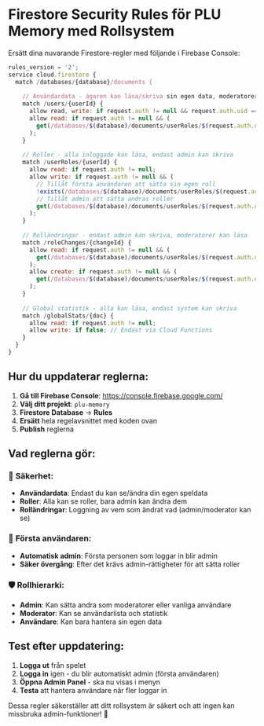 # Firestore Security Rules för PLU Memory med Rollsystem

Ersätt dina nuvarande Firestore-regler med följande i Firebase Console:

```javascript
rules_version = '2';
service cloud.firestore {
  match /databases/{database}/documents {
    
    // Användardata - ägaren kan läsa/skriva sin egen data, moderatorer kan läsa alla
    match /users/{userId} {
      allow read, write: if request.auth != null && request.auth.uid == userId;
      allow read: if request.auth != null && (
        get(/databases/$(database)/documents/userRoles/$(request.auth.uid)).data.role in ['admin', 'moderator']
      );
    }
    
    // Roller - alla inloggade kan läsa, endast admin kan skriva
    match /userRoles/{userId} {
      allow read: if request.auth != null;
      allow write: if request.auth != null && (
        // Tillåt första användaren att sätta sin egen roll
        !exists(/databases/$(database)/documents/userRoles/$(request.auth.uid)) ||
        // Tillåt admin att sätta andras roller
        get(/databases/$(database)/documents/userRoles/$(request.auth.uid)).data.role == 'admin'
      );
    }
    
    // Rolländringar - endast admin kan skriva, moderatorer kan läsa
    match /roleChanges/{changeId} {
      allow read: if request.auth != null && (
        get(/databases/$(database)/documents/userRoles/$(request.auth.uid)).data.role in ['admin', 'moderator']
      );
      allow create: if request.auth != null && (
        get(/databases/$(database)/documents/userRoles/$(request.auth.uid)).data.role == 'admin'
      );
    }
    
    // Global statistik - alla kan läsa, endast system kan skriva
    match /globalStats/{doc} {
      allow read: if request.auth != null;
      allow write: if false; // Endast via Cloud Functions
    }
  }
}
```

## Hur du uppdaterar reglerna:

1. **Gå till Firebase Console**: https://console.firebase.google.com/
2. **Välj ditt projekt**: `plu-memory`
3. **Firestore Database** → **Rules**
4. **Ersätt** hela regelavsnittet med koden ovan
5. **Publish** reglerna

## Vad reglerna gör:

### 🔐 **Säkerhet:**
- **Användardata**: Endast du kan se/ändra din egen speldata
- **Roller**: Alla kan se roller, bara admin kan ändra dem
- **Rolländringar**: Loggning av vem som ändrat vad (admin/moderator kan se)

### 👑 **Första användaren:**
- **Automatisk admin**: Första personen som loggar in blir admin
- **Säker övergång**: Efter det krävs admin-rättigheter för att sätta roller

### 🛡️ **Rollhierarki:**
- **Admin**: Kan sätta andra som moderatorer eller vanliga användare
- **Moderator**: Kan se användarlista och statistik
- **Användare**: Kan bara hantera sin egen data

## Test efter uppdatering:

1. **Logga ut** från spelet
2. **Logga in** igen - du blir automatiskt admin (första användaren)
3. **Öppna Admin Panel** - ska nu visas i menyn
4. **Testa** att hantera användare när fler loggar in

Dessa regler säkerställer att ditt rollsystem är säkert och att ingen kan missbruka admin-funktioner! 🚀